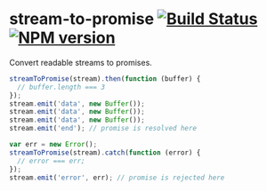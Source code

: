 stream-to-promise [![Build Status](https://travis-ci.org/bendrucker/stream-to-promise.png)](https://travis-ci.org/bendrucker/stream-to-promise) [![NPM version](https://badge.fury.io/js/stream-to-promise.png)](http://badge.fury.io/js/stream-to-promise)
=================

Convert readable streams to promises.


```js
streamToPromise(stream).then(function (buffer) {
  // buffer.length === 3
});
stream.emit('data', new Buffer());
stream.emit('data', new Buffer());
stream.emit('data', new Buffer());
stream.emit('end'); // promise is resolved here
```

```js
var err = new Error();
streamToPromise(stream).catch(function (error) {
  // error === err;
});
stream.emit('error', err); // promise is rejected here
```